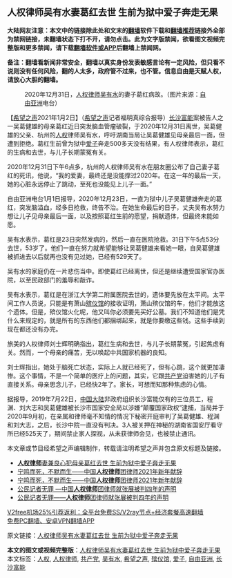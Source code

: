 <h2>人权律师吴有水妻葛红去世 生前为狱中爱子奔走无果</h2> <p class="notice"><b>大陆网友注意：本文中的链接除此处和文末的<a href="https://github.com/bannedbook/fanqiang" >翻墙</a>软件下载和<a href="https://github.com/killgcd/justmysocks/blob/master/README.md">翻墙推荐</a>链接外全部为禁网链接，未翻墙状态下打不开，请勿点击。此为文字版禁闻，欲看图文视频完整版和更多禁闻，请下载<a href="https://github.com/bannedbook/fanqiang">翻墙软件或APP</a>后翻墙上禁闻网。</p><p>备注：翻墙看新闻非常安全，翻墙以真实身份发表敏感言论有一定风险，但只看不说则没有任何风险，翻的人太多，政府管不过来，也不管。信息自由是天赋人权，请放心大胆的翻墙。</b></p>  <div class="entry"> <figure> <p><figcaption>2020年12月31日，<a href="https://www.bannedbook.org/bnews/tag/%e4%ba%ba%e6%9d%83%e5%be%8b%e5%b8%88/" class="st_tag internal_tag" rel="tag" title="标签 人权律师 下的日志">人权律师</a><a href="https://www.bannedbook.org/bnews/tag/%e5%90%b4%e6%9c%89%e6%b0%b4/" class="st_tag internal_tag" rel="tag" title="标签 吴有水 下的日志">吴有水</a>的妻子葛红病故。（图片来源：<a href="https://www.bannedbook.org/bnews/tag/%e8%87%aa%e7%94%b1%e4%ba%9a%e6%b4%b2/" class="st_tag internal_tag" rel="tag" title="标签 自由亚洲 下的日志">自由亚洲</a>电台）</figcaption></figure> <p>【<span class='wp_keywordlink_affiliate'><a href="https://www.soundofhope.org" title="希望之声" target="_blank">希望之声</a></span>2021年1月2日】（<a href="https://www.bannedbook.org/bnews/tag/%e5%b8%8c%e6%9c%9b%e4%b9%8b%e5%a3%b0/" class="st_tag internal_tag" rel="tag" title="标签 希望之声 下的日志">希望之声</a>记者福明真综合报导）<a href="https://www.bannedbook.org/bnews/tag/%E9%95%BF%E6%B2%99%E5%AF%8C%E8%83%BD/" class="st_tag internal_tag" rel="tag" title="标签 长沙富能 下的日志">长沙富能</a>案被告人之一吴葛健雄的母亲葛红近日突发脑血管瘤破裂，于2020年12月31日离世，吴葛健雄的父亲、杭州的<a href="https://www.bannedbook.org/bnews/tag/%e4%ba%ba%e6%9d%83/" class="st_tag internal_tag" rel="tag" title="标签 人权 下的日志">人权</a>律师吴有水，呼吁湖南当局让吴葛健雄见母亲最后一面，但遭到拒绝。葛红生前曾为狱中<a href="https://www.bannedbook.org/bnews/tag/%E7%88%B1%E5%AD%90/" class="st_tag internal_tag" rel="tag" title="标签 爱子 下的日志">爱子</a>奔走500多天没有结果，有人权律师表示，葛红的生病和去世，与儿子长期蒙冤有关。</p> <p>2020年12月31日下午6点多，杭州的人权律师吴有水在朋友圈公布了自己妻子葛红的死讯，他说，“我的爱妻，最终还是没能撑过2020年。在这一年的最后一天，她的心脏永远停止了跳动，至死也没能见上儿子一面。”</p>  <p>自由亚洲电台1月1日报导，2020年12月23日，一直为狱中儿子吴葛健雄奔走的葛红，突发脑溢血，经多日抢救，终告不治。在她生命最后的日子，丈夫吴有水努力想让儿子见母亲最后一面，以及按照葛红生前的愿望，捐献遗体，但最终未能如愿。</p> <p>吴有水表示，葛红是23日突然发病的，然后一直在医院抢救。31日下午5点53分去世，53岁了。他们一直在努力就希望能够让吴葛健雄来看她一眼，自吴葛健雄被抓进去以后就再也没有见过她，已经有529天了。</p>  <p>吴有水的家庭仍在一片悲伤当中。即使葛红已经离世，但还是继续遭受国家官办医院，以至民政部门的羞辱和敲诈。</p> <p>吴有水表示，葛红是在浙江大学第二附属医院去世的，遗体要先放在太平间。太平间工作人员说，只能是有萧山<a href="https://www.bannedbook.org/bnews/tag/%E6%AE%A1%E4%BB%AA%E9%A6%86/" class="st_tag internal_tag" rel="tag" title="标签 殡仪馆 下的日志">殡仪馆</a>的接收证明，萧山殡仪馆的车，他们才能放这个遗体。但是，殡仪馆火化呢，他又叫你必须要先买好公墓。我们不知道他们是凭什么来规定的，就是所有的东西他们都捆绑起来，就是你要缴这些钱。这些手续到现在都还没有办完。</p>  <p>旅美的人权律师刘士辉明确指出，葛红生病和去世，与儿子长期蒙冤，引起焦虑有关。然而，一个母亲的痛苦，无以唤起中共国家机器的良知。</p> <p>刘士辉指出，她处于脑死亡状态，实际上人就已经死了，但有心跳，这个就更加凄惨。这个事情，不是一个简单的医疗上的问题，其实，它跟<a href="https://www.bannedbook.org/bnews/tag/%e5%85%b1%e4%ba%a7%e5%85%9a/" class="st_tag internal_tag" rel="tag" title="标签 共产党 下的日志">共产党</a>迫害她的儿子有直接关系。母亲思念儿子，已经快2年了。家长，可想而知那种焦虑的心情。</p>  <p>据报导，2019年7月22日，<span class='wp_keywordlink_affiliate'><a href="https://www.bannedbook.org/" title="中国" target="_blank">中国</a></span><span class='wp_keywordlink_affiliate'><a href="https://www.bannedbook.org/" title="大陆" target="_blank">大陆</a></span>非政府组织长沙富能仅有的三位员工，程渊、刘大志和吴葛健雄被长沙市国家安全局以涉嫌“颠覆国家政权”逮捕，当局并于2020年9月初，在亲属和律师毫不知情的情况下秘密开庭审判了吴葛健雄、程渊和刘大志，之后，长沙中院一直没有判决。3人被关押在神秘的湖南省国安厅看守所已经525天了，期间禁止家人探视，从未获律师会见，也被禁止通讯。</p> <p>本文章或节目经希望之声编辑制作，转载请注明希望之声并包含原文标题及链接。</p> <ul class='op-related-articles' title='相关阅读'> <li><a href='https://www.bannedbook.org/bnews/headline/20210101/1459260.html' target='_blank'><b>人权律师</b>妻兼良心犯母亲葛红去世 生前为狱中爱子奔走无果</a></li> <li><a href='https://www.bannedbook.org/bnews/renquan/xgmyd/20210101/1459171.html' target='_blank'>宁鸣而死，不默而生——中国<b>人权律师</b>团律师2021年新年献辞</a></li> <li><a href='https://www.bannedbook.org/bnews/weiquan/20210101/1458948.html' target='_blank'>宁鸣而死&#65292;不默而生&#8212;&#8212;中国<b>人权律师</b>团律师2021年新年献辞</a></li> <li><a href='https://www.bannedbook.org/bnews/renquan/xgmyd/20201231/1458549.html' target='_blank'>公民记者无罪 &#8212;中国<b>人权律师</b>团律师就张展被判四年的声明</a></li> <li><a href='https://www.bannedbook.org/bnews/baitai/20201230/1457742.html' target='_blank'>公民记者无罪——<b>人权律师</b>团律师就张展被判四年的声明</a></li> </ul> <p class="texttj"> <a href="https://github.com/bannedbook/fanqiang/wiki/V2ray%E6%9C%BA%E5%9C%BA" target="_blank">V2free机场25%引荐返利：全平台免费SS/V2ray节点+经济套餐高速翻墙</a><br/> <a href="https://github.com/bannedbook/fanqiang/wiki/%E7%A6%81%E9%97%BB%E7%BD%91%E5%AE%89%E5%8D%93%E7%BF%BB%E5%A2%99%E6%96%B0%E9%97%BBAPP" target="_blank">免费PC翻墙、安卓VPN翻墙APP</a></p><p>原文链接：<a class="src_link"  href="https://www.soundofhope.org/post/459674" target="_blank">人权律师吴有水妻葛红去世 生前为狱中爱子奔走无果</a></p><a name='sharetosocial'></a>       <div><b>本文的图文或视频完整版</b>：<a href='https://www.bannedbook.org/bnews/comments/20210102/1459779.html'>人权律师吴有水妻葛红去世 生前为狱中爱子奔走无果</a></div>  </div><!--END ENTRY--> <div class="postfooter"> <div>本文标签：<a href="https://www.bannedbook.org/bnews/tag/%e4%ba%ba%e6%9d%83/" rel="tag">人权</a>, <a href="https://www.bannedbook.org/bnews/tag/%e4%ba%ba%e6%9d%83%e5%be%8b%e5%b8%88/" rel="tag">人权律师</a>, <a href="https://www.bannedbook.org/bnews/tag/%e5%85%b1%e4%ba%a7%e5%85%9a/" rel="tag">共产党</a>, <a href="https://www.bannedbook.org/bnews/tag/%e5%90%b4%e6%9c%89%e6%b0%b4/" rel="tag">吴有水</a>, <a href="https://www.bannedbook.org/bnews/tag/%e5%b8%8c%e6%9c%9b%e4%b9%8b%e5%a3%b0/" rel="tag">希望之声</a>, <a href="https://www.bannedbook.org/bnews/tag/%E6%AE%A1%E4%BB%AA%E9%A6%86/" rel="tag">殡仪馆</a>, <a href="https://www.bannedbook.org/bnews/tag/%E7%88%B1%E5%AD%90/" rel="tag">爱子</a>, <a href="https://www.bannedbook.org/bnews/tag/%e8%87%aa%e7%94%b1%e4%ba%9a%e6%b4%b2/" rel="tag">自由亚洲</a>, <a href="https://www.bannedbook.org/bnews/tag/%E9%95%BF%E6%B2%99%E5%AF%8C%E8%83%BD/" rel="tag">长沙富能</a></div>  </div><!--END POSTFOOTER--> 